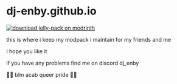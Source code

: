 # dj-enby.github.io

[![download jelly-pack on modrinth](https://img.shields.io/modrinth/dt/jelly-pack?color=00AF5C&label=modrinth&style=flat&logo=modrinth)](https://modrinth.com/modpack/jelly-pack/)

this is where i keep my modpack i maintain for my friends and me

i hope you like it

if you have any problems find me on discord dj_enby

🏳️‍⚧️ blm acab queer pride 🏳️‍⚧️
